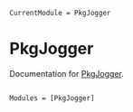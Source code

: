 ```@meta
CurrentModule = PkgJogger
```

# PkgJogger

Documentation for [PkgJogger](https://github.com/awadell1/PkgJogger.jl).

```@index
```

```@autodocs
Modules = [PkgJogger]
```
